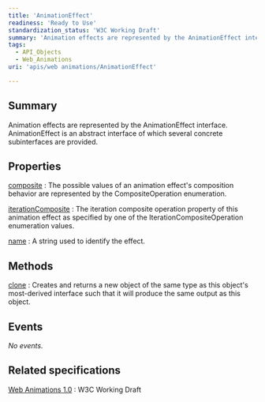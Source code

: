 ```yaml
---
title: 'AnimationEffect'
readiness: 'Ready to Use'
standardization_status: 'W3C Working Draft'
summary: 'Animation effects are represented by the AnimationEffect interface. AnimationEffect is an abstract interface of which several concrete subinterfaces are provided.'
tags:
  - API_Objects
  - Web_Animations
uri: 'apis/web animations/AnimationEffect'

---
```

## Summary

Animation effects are represented by the AnimationEffect interface. AnimationEffect is an abstract interface of which several concrete subinterfaces are provided.

## Properties

[composite](/apis/web_animations/AnimationEffect/composite)
:   The possible values of an animation effect's composition behavior are represented by the CompositeOperation enumeration.

[iterationComposite](/apis/web_animations/AnimationEffect/iterationComposite)
:   The iteration composite operation property of this animation effect as specified by one of the IterationCompositeOperation enumeration values.

[name](/apis/web_animations/AnimationEffect/name)
:   A string used to identify the effect.

## Methods

[clone](/apis/web_animations/AnimationEffect/clone)
:   Creates and returns a new object of the same type as this object's most-derived interface such that it will produce the same output as this object.

## Events

*No events.*

## Related specifications

[Web Animations 1.0](http://www.w3.org/TR/web-animations/)
:   W3C Working Draft
